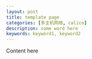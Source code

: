 ```yaml
---
layout: post
title: template page
categories: [多主机网络, calico]
description: some word here
keywords: keyword1, keyword2
---
```


Content here
